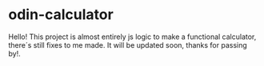 # odin-calculator
Hello! This project is almost entirely js logic to make a functional calculator, there´s still fixes to me made.
It will be updated soon, thanks for passing by!.
